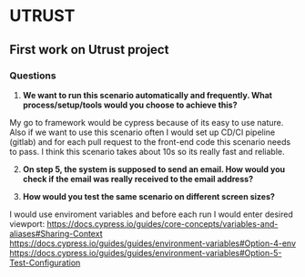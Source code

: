# UTRUST
## First work on Utrust project
### Questions
1. **We want to run this scenario automatically and frequently. What process/setup/tools would you choose to achieve this?**

My go to framework would be cypress because of its easy to use nature. Also if we want to use this scenario often I would set up CD/CI pipeline (gitlab)
and for each pull request to the front-end code this scenario needs to pass. I think this scenario takes about 10s so its really fast and reliable.

2. **On step 5, the system is supposed to send an email. How would you check if the email was really received to the email address?**


3. **How would you test the same scenario on different screen sizes?**

I would use enviroment variables and before each run I would enter desired viewport:
https://docs.cypress.io/guides/core-concepts/variables-and-aliases#Sharing-Context
https://docs.cypress.io/guides/guides/environment-variables#Option-4-env
https://docs.cypress.io/guides/guides/environment-variables#Option-5-Test-Configuration

